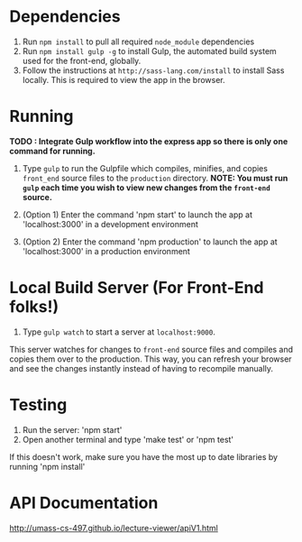 <!-- ###Getting Started -->
<!-- First install Gulp globally with `npm install gulp -g`.

After checking out the project, run `npm install` from the cloned directory.  This will install the necessary dependencies.

To start watching files for changes so that these changes will be reflected in transpiled + concatenated build files, run `gulp watch`.  Any time you save a change in a file in the source directory (or the index.html), Gulp will go ahead and perform its tasks on the necessary files and ship it to the build portion of the project directory.  Running `gulp` will perform the task manually.

Additonally, if you install the `livereload` Chrome extension, when you run `gulp watch` and then open `localhost:9000`, any changes you save in files in the `src` directory will be automatically reloaded in the browser.  It is currently pretty slow (~4 seconds), so I would like to look into making the tasks faster. -->

<!-- ###Structure

You will find multiple `STYLE.js` files in the project. These are not to be used, rather, they serve as a style guide for how to implement the appropriate Flux Actions, Components, and Stores. -->

Dependencies
================
1. Run `npm install` to pull all required `node_module` dependencies
2. Run `npm install gulp -g` to install Gulp, the automated build system used for the front-end, globally.
3. Follow the instructions at `http://sass-lang.com/install` to install Sass locally. This is required to view the app in the browser.


Running
================
**TODO : Integrate Gulp workflow into the express app so there is only one command for running.**

1. Type `gulp` to run the Gulpfile which compiles, minifies, and copies `front_end` source files to the `production` directory.
**NOTE: You must run `gulp` each time you wish to view new changes from the `front-end` source.**

2. (Option 1) Enter the command 'npm start' to launch the app at 'localhost:3000' in a development environment

2. (Option 2) Enter the command 'npm production' to launch the app at 'localhost:3000' in a production environment

Local Build Server (For Front-End folks!)
================
1. Type `gulp watch` to start a server at `localhost:9000`.  

This server watches for changes to `front-end` source files and compiles and copies them over to the production.  This way, you can refresh your browser and see the changes instantly instead of having to recompile manually.

Testing
==============
1. Run the server: 'npm start'
2. Open another terminal and type 'make test' or 'npm test'

If this doesn't work, make sure you have the most up to date libraries by running 'npm install'

API Documentation
=================
http://umass-cs-497.github.io/lecture-viewer/apiV1.html
